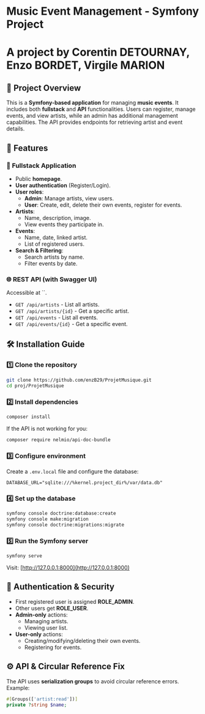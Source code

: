 # Music Event Management - Symfony Project
# A project by Corentin DETOURNAY, Enzo BORDET, Virgile MARION

## 📌 Project Overview

This is a **Symfony-based application** for managing **music events**. It includes both **fullstack** and **API** functionalities. Users can register, manage events, and view artists, while an admin has additional management capabilities. The API provides endpoints for retrieving artist and event details.

## 🚀 Features

### 🎵 Fullstack Application

- Public **homepage**.
- **User authentication** (Register/Login).
- **User roles**:
  - **Admin**: Manage artists, view users.
  - **User**: Create, edit, delete their own events, register for events.
- **Artists**:
  - Name, description, image.
  - View events they participate in.
- **Events**:
  - Name, date, linked artist.
  - List of registered users.
- **Search & Filtering**:
  - Search artists by name.
  - Filter events by date.

### 🌐 REST API (with Swagger UI)

Accessible at ``.

- `GET /api/artists` - List all artists.
- `GET /api/artists/{id}` - Get a specific artist.
- `GET /api/events` - List all events.
- `GET /api/events/{id}` - Get a specific event.

## 🛠️ Installation Guide

### **1️⃣ Clone the repository**

```sh
git clone https://github.com/enzB29/ProjetMusique.git
cd proj/ProjetMusique
```

### **2️⃣ Install dependencies**

```sh
composer install
```

If the API is not working for you:
```sh
composer require nelmio/api-doc-bundle
```

### **3️⃣ Configure environment**

Create a `.env.local` file and configure the database:

```env
DATABASE_URL="sqlite:///%kernel.project_dir%/var/data.db"
```

### **4️⃣ Set up the database**

```sh
symfony console doctrine:database:create
symfony console make:migration
symfony console doctrine:migrations:migrate
```

### **5️⃣ Run the Symfony server**

```sh
symfony serve
```

Visit: [http://127.0.0.1:8000](http://127.0.0.1:8000)


## 🔐 Authentication & Security

- First registered user is assigned **ROLE\_ADMIN**.
- Other users get **ROLE\_USER**.
- **Admin-only** actions:
  - Managing artists.
  - Viewing user list.
- **User-only** actions:
  - Creating/modifying/deleting their own events.
  - Registering for events.

## ⚙️ API & Circular Reference Fix

The API uses **serialization groups** to avoid circular reference errors. Example:

```php
#[Groups(['artist:read'])]
private ?string $name;
```
